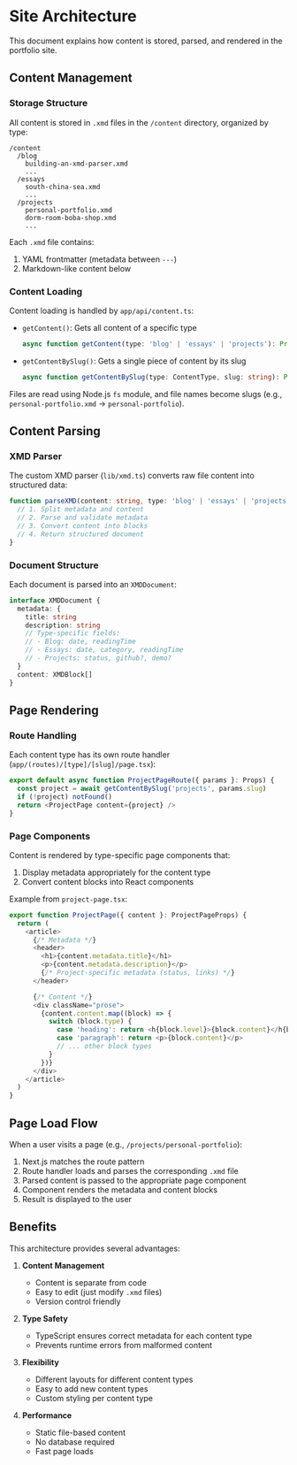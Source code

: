 # Site Architecture

This document explains how content is stored, parsed, and rendered in the portfolio site.

## Content Management

### Storage Structure
All content is stored in `.xmd` files in the `/content` directory, organized by type:
```
/content
  /blog
    building-an-xmd-parser.xmd
    ...
  /essays
    south-china-sea.xmd
    ...
  /projects
    personal-portfolio.xmd
    dorm-room-boba-shop.xmd
    ...
```

Each `.xmd` file contains:
1. YAML frontmatter (metadata between `---`)
2. Markdown-like content below

### Content Loading
Content loading is handled by `app/api/content.ts`:

- `getContent()`: Gets all content of a specific type
  ```typescript
  async function getContent(type: 'blog' | 'essays' | 'projects'): Promise<ContentWithSlug[]>
  ```

- `getContentBySlug()`: Gets a single piece of content by its slug
  ```typescript
  async function getContentBySlug(type: ContentType, slug: string): Promise<ContentWithSlug | null>
  ```

Files are read using Node.js `fs` module, and file names become slugs (e.g., `personal-portfolio.xmd` → `personal-portfolio`).

## Content Parsing

### XMD Parser
The custom XMD parser (`lib/xmd.ts`) converts raw file content into structured data:

```typescript
function parseXMD(content: string, type: 'blog' | 'essays' | 'projects'): XMDDocument {
  // 1. Split metadata and content
  // 2. Parse and validate metadata
  // 3. Convert content into blocks
  // 4. Return structured document
}
```

### Document Structure
Each document is parsed into an `XMDDocument`:
```typescript
interface XMDDocument {
  metadata: {
    title: string
    description: string
    // Type-specific fields:
    // - Blog: date, readingTime
    // - Essays: date, category, readingTime
    // - Projects: status, github?, demo?
  }
  content: XMDBlock[]
}
```

## Page Rendering

### Route Handling
Each content type has its own route handler (`app/(routes)/[type]/[slug]/page.tsx`):

```typescript
export default async function ProjectPageRoute({ params }: Props) {
  const project = await getContentBySlug('projects', params.slug)
  if (!project) notFound()
  return <ProjectPage content={project} />
}
```

### Page Components
Content is rendered by type-specific page components that:
1. Display metadata appropriately for the content type
2. Convert content blocks into React components

Example from `project-page.tsx`:
```typescript
export function ProjectPage({ content }: ProjectPageProps) {
  return (
    <article>
      {/* Metadata */}
      <header>
        <h1>{content.metadata.title}</h1>
        <p>{content.metadata.description}</p>
        {/* Project-specific metadata (status, links) */}
      </header>

      {/* Content */}
      <div className="prose">
        {content.content.map((block) => {
          switch (block.type) {
            case 'heading': return <h{block.level}>{block.content}</h{block.level}>
            case 'paragraph': return <p>{block.content}</p>
            // ... other block types
          }
        })}
      </div>
    </article>
  )
}
```

## Page Load Flow
When a user visits a page (e.g., `/projects/personal-portfolio`):

1. Next.js matches the route pattern
2. Route handler loads and parses the corresponding `.xmd` file
3. Parsed content is passed to the appropriate page component
4. Component renders the metadata and content blocks
5. Result is displayed to the user

## Benefits

This architecture provides several advantages:

1. **Content Management**
   - Content is separate from code
   - Easy to edit (just modify `.xmd` files)
   - Version control friendly

2. **Type Safety**
   - TypeScript ensures correct metadata for each content type
   - Prevents runtime errors from malformed content

3. **Flexibility**
   - Different layouts for different content types
   - Easy to add new content types
   - Custom styling per content type

4. **Performance**
   - Static file-based content
   - No database required
   - Fast page loads
